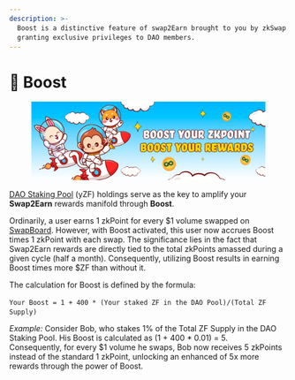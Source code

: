 ```yaml
---
description: >-
  Boost is a distinctive feature of swap2Earn brought to you by zkSwap Finance,
  granting exclusive privileges to DAO members.
---
```


# 🍄 Boost

<figure><img src="../.gitbook/assets/Boost.png" alt=""><figcaption></figcaption></figure>

[DAO Staking Pool](https://zkswap.finance/earn/staking) (yZF) holdings serve as the key to amplify your **Swap2Earn** rewards manifold through **Boost**.

Ordinarily, a user earns 1 zkPoint for every $1 volume swapped on [SwapBoard](https://zkswap.finance/swapboard). However, with Boost activated, this user now accrues Boost times 1 zkPoint with each swap. The significance lies in the fact that Swap2Earn rewards are directly tied to the total zkPoints amassed during a given cycle (half a month). Consequently, utilizing Boost results in earning Boost times more $ZF than without it.

The calculation for Boost is defined by the formula:&#x20;

`Your Boost = 1 + 400 * (Your staked ZF in the DAO Pool)/(Total ZF Supply)`

_Example:_ Consider Bob, who stakes 1% of the Total ZF Supply in the DAO Staking Pool. His Boost is calculated as (1 + 400 \* 0.01) = 5. \
Consequently, for every $1 volume he swaps, Bob now receives 5 zkPoints instead of the standard 1 zkPoint, unlocking an enhanced of 5x more rewards through the power of Boost.
